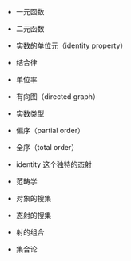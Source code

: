 - 一元函数
- 二元函数
- 实数的单位元（identity property）

- 结合律
- 单位率
- 有向图（directed graph）
- 实数类型
- 偏序（partial order）
- 全序（total order）
- identity 这个独特的态射

- 范畴学
- 对象的搜集 
- 态射的搜集
- 射的组合
- 集合论